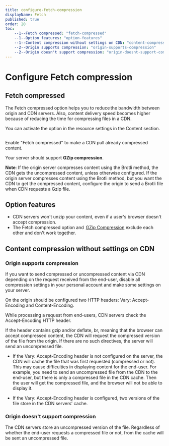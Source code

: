 ```yaml
---
title: configure-fetch-compression
displayName: Fetch
published: true
order: 20
toc:
    --1--Fetch compressed: "fetch-compressed"
    --1--Option features: "option-features"
    --1--Content compression without settings on CDN: "content-compression-without-settings-on-cdn"
    --2--Origin supports compression: "origin-supports-compression"
    --2--Origin doesn't support compression: "origin-doesnt-support-compression"
---
```

# Configure Fetch compression

## Fetch compressed

The Fetch compressed option helps you to reduce the bandwidth between origin and CDN servers. Also, content delivery speed becomes higher because of reducing the time for compressing files in a CDN.   

You can activate the option in the resource settings in the Content section.

<img src="https://support.gcore.com/hc/article_attachments/4403736611473/fetch_compressed.png" alt="">

Enable "Fetch compressed" to make a CDN pull already compressed content.

Your server should support **GZip compression**.

**Note**: If the origin server compresses content using the Brotli method, the CDN gets the uncompressed content, unless otherwise configured. If the origin server compresses content using the Brotli method, but you want the CDN to get the compressed content, configure the origin to send a Brotli file when CDN requests a Gzip file.

## Option features

- CDN servers won't unzip your content, even if a user's browser doesn't accept compression.
- The Fetch compressed option and  <a href="https://gcore.com/docs/cdn/cdn-resource-options/compression/configure-gzip-and-brotli-compression#gzip" target="_blank">GZip Compression</a> exclude each other and don't work together.  

## Content compression without settings on CDN 

### Origin supports compression 

If you want to send compressed or uncompressed content via CDN depending on the request received from the end-user, disable all compression settings in your personal account and make some settings on your server.  

On the origin should be configured two HTTP headers: Vary: Accept-Encoding and Content-Encoding.

While processing a request from end-users, CDN servers check the Accept-Encoding HTTP header.

If the header contains gzip and/or deflate, br, meaning that the browser can accept compressed content, the CDN will request the compressed version of the file from the origin. If there are no such directives, the server will send an uncompressed file. 

- If the Vary: Accept-Encoding header is not configured on the server, the CDN will cache the file that was first requested (compressed or not). This may cause difficulties in displaying content for the end-user. For example, you need to send an uncompressed file from the CDN to the end-user, but there is only a compressed file in the CDN cache. Then the user will get the compressed file, and the browser will not be able to display it. 

- If the Vary: Accept-Encoding header is configured, two versions of the file store in the CDN servers’ cache.   

### Origin doesn't support compression 

The CDN servers store an uncompressed version of the file. Regardless of whether the end-user requests a compressed file or not, from the cache will be sent an uncompressed file.